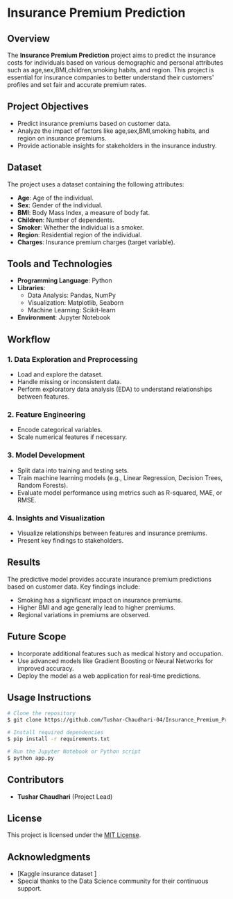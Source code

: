 # Insurance Premium Prediction

## Overview

The **Insurance Premium Prediction** project aims to predict the insurance costs for individuals based on various demographic and personal attributes such as age,sex,BMI,children,smoking habits, and region. This project is essential for insurance companies to better understand their customers' profiles and set fair and accurate premium rates.

## Project Objectives

- Predict insurance premiums based on customer data.
- Analyze the impact of factors like age,sex,BMI,smoking habits, and region on insurance premiums.
- Provide actionable insights for stakeholders in the insurance industry.

## Dataset

The project uses a dataset containing the following attributes:

- **Age**: Age of the individual.
- **Sex**: Gender of the individual.
- **BMI**: Body Mass Index, a measure of body fat.
- **Children**: Number of dependents.
- **Smoker**: Whether the individual is a smoker.
- **Region**: Residential region of the individual.
- **Charges**: Insurance premium charges (target variable).

## Tools and Technologies

- **Programming Language**: Python
- **Libraries**:
  - Data Analysis: Pandas, NumPy
  - Visualization: Matplotlib, Seaborn
  - Machine Learning: Scikit-learn
- **Environment**: Jupyter Notebook

## Workflow

### 1. Data Exploration and Preprocessing

- Load and explore the dataset.
- Handle missing or inconsistent data.
- Perform exploratory data analysis (EDA) to understand relationships between features.

### 2. Feature Engineering

- Encode categorical variables.
- Scale numerical features if necessary.

### 3. Model Development

- Split data into training and testing sets.
- Train machine learning models (e.g., Linear Regression, Decision Trees, Random Forests).
- Evaluate model performance using metrics such as R-squared, MAE, or RMSE.

### 4. Insights and Visualization

- Visualize relationships between features and insurance premiums.
- Present key findings to stakeholders.

## Results

The predictive model provides accurate insurance premium predictions based on customer data. Key findings include:

- Smoking has a significant impact on insurance premiums.
- Higher BMI and age generally lead to higher premiums.
- Regional variations in premiums are observed.

## Future Scope

- Incorporate additional features such as medical history and occupation.
- Use advanced models like Gradient Boosting or Neural Networks for improved accuracy.
- Deploy the model as a web application for real-time predictions.

## Usage Instructions

```bash
# Clone the repository
$ git clone https://github.com/Tushar-Chaudhari-04/Insurance_Premium_Prediction.git

# Install required dependencies
$ pip install -r requirements.txt

# Run the Jupyter Notebook or Python script
$ python app.py
```

## Contributors

- **Tushar Chaudhari** (Project Lead)

## License

This project is licensed under the [MIT License](LICENSE).

## Acknowledgments

- [Kaggle insurance dataset ]
- Special thanks to the Data Science community for their continuous support.

